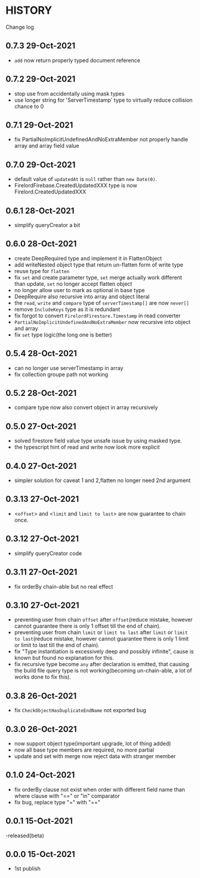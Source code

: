 # HISTORY

Change log

## 0.7.3 29-Oct-2021

- `add` now return properly typed document reference

## 0.7.2 29-Oct-2021

- stop use from accidentally using mask types
- use longer string for 'ServerTimestamp' type to virtually reduce collision chance to 0

## 0.7.1 29-Oct-2021

- fix PartialNoImplicitUndefinedAndNoExtraMember not properly handle array and array field value

## 0.7.0 29-Oct-2021

- default value of `updatedAt` is `null` rather than `new Date(0)`.
- FirelordFirebase.CreatedUpdatedXXX type is now Firelord.CreatedUpdatedXXX

## 0.6.1 28-Oct-2021

- simplify queryCreator a bit

## 0.6.0 28-Oct-2021

- create DeepRequired type and implement it in FlattenObject
- add writeNested object type that return un-flatten form of write type
- reuse type for `flatten`
- fix `set` and create parameter type, `set` merge actually work different than update, `set` no longer accept flatten object
- no longer allow user to mark as optional in base type
- DeepRequire also recursive into array and object literal
- the `read`, `write` and `compare` type of `serverTimestamp[]` are now `never[]`
- remove `IncludeKeys` type as it is redundant
- fix forgot to convert `FirelordFirestore.Timestamp` in read converter
- `PartialNoImplicitUndefinedAndNoExtraMember` now recursive into object and array
- fix `set` type logic(the long one is better)

## 0.5.4 28-Oct-2021

- can no longer use serverTimestamp in array
- fix collection groupe path not working

## 0.5.2 28-Oct-2021

- compare type now also convert object in array recursively

## 0.5.0 27-Oct-2021

- solved firestore field value type unsafe issue by using masked type.
- the typescript hint of read and write now look more explicit

## 0.4.0 27-Oct-2021

- simpler solution for caveat 1 and 2,flatten no longer need 2nd argument

## 0.3.13 27-Oct-2021

- <`offset`> and <`limit` and `limit to last`> are now guarantee to chain once.

## 0.3.12 27-Oct-2021

- simplify queryCreator code

## 0.3.11 27-Oct-2021

- fix orderBy chain-able but no real effect

## 0.3.10 27-Oct-2021

- preventing user from chain `offset` after `offset`(reduce mistake, however cannot guarantee there is only 1 offset till the end of chain).
- preventing user from chain `limit` or `limit to last` after `limit` or `limit to last`(reduce mistake, however cannot guarantee there is only 1 limit or limit to last till the end of chain).
- fix "Type instantiation is excessively deep and possibly infinite", cause is known but found no explanation for this.
- fix recursive type become `any` after declaration is emitted, that causing the build file query type is not working(becoming un-chain-able, a lot of works done to fix this).

## 0.3.8 26-Oct-2021

- fix `CheckObjectHasDuplicateEndName` not exported bug

## 0.3.0 26-Oct-2021

- now support object type(important upgrade, lot of thing added)
- now all base type members are required, no more partial
- update and set with merge now reject data with stranger member

## 0.1.0 24-Oct-2021

- fix orderBy clause not exist when order with different field name than where clause with "==" or "in" comparator
- fix bug, replace type "=" with "=="

## 0.0.1 15-Oct-2021

-released(beta)

## 0.0.0 15-Oct-2021

- 1st publish
